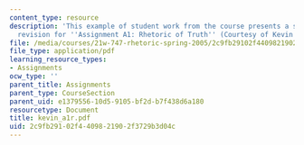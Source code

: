 ```yaml
---
content_type: resource
description: 'This example of student work from the course presents a student''s final
  revision for ''Assignment A1: Rhetoric of Truth'' (Courtesy of Kevin Liu).'
file: /media/courses/21w-747-rhetoric-spring-2005/2c9fb29102f4409821902f3729b3d04c_kevin_a1r.pdf
file_type: application/pdf
learning_resource_types:
- Assignments
ocw_type: ''
parent_title: Assignments
parent_type: CourseSection
parent_uid: e1379556-10d5-9105-bf2d-b7f438d6a180
resourcetype: Document
title: kevin_a1r.pdf
uid: 2c9fb291-02f4-4098-2190-2f3729b3d04c
---
```

